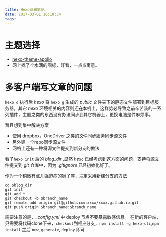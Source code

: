 ```yaml
---
title: Hexo部署笔记
date: 2017-03-01 16:10:54
tags:
---
```


# 主题选择

- [hexo-theme-apollo](https://github.com/pinggod/hexo-theme-apollo "apollo")
- 网上找了个水滴的图标，好看，一点点寓意。

# 多客户端写文章的问题

`hexo d` 执行后 *hexo* 将 `hexo g` 生成的 *public* 文件夹下的静态文件部署到目标服务器，其它 *hexo* 环境相关的内容则还在本机上，这样势必导致之前辛苦装的一系列插件，主题之类的东西没有办法同步到其它机器上，更换电脑是件麻烦事。

暂且想到集中解决方案
- 使用 dropbox，OneDriver 之类的文件同步服务同步源文件
- 另外建一个repo同步源文件
- 网络上还有一种将源文件提交到新分支的做法

看了`hexo init` 后的 *blog_dir* ,显然 *hexo* 已经考虑到这方面的问题，支持将源文件提交到 *git* 仓库中，因为 *.gitignore* 已经初始化好了。

作为一个稍微有点儿强迫症的狮子座，决定采用新建分支的方法 

``` shell
cd $blog_dir
git init 
git add *
git checkout -b $branch_name
git remote add origin git@github.com:xxxx/xxxx.github.io.git
git push origin $branch_name:$branch_name
```
需要注意的是，*_config.yml* 中 deploy 节点不要暴露敏感信息。
在新的客户端，只需要将代码clone下来，`checkout`到相应分支，`npm install -g hexo-cli`,`npm install` 之后 `new`, `generate`, `deploy` 即可